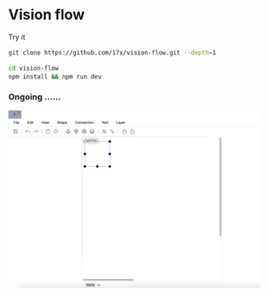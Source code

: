 # Vision flow

Try it 
```bash
git clone https://github.com/17x/vision-flow.git --depth=1
```

```bash
cd vision-flow
npm install && npm run dev
```

### Ongoing ......

![Tux, the Linux mascot](./doc/img.png)



